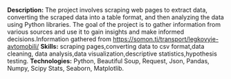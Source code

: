 __Description:__ The project involves scraping web pages to extract data, converting the scraped data into a table format, and then analyzing the data using Python libraries. The goal of the project is to gather information from various sources and use it to gain insights and make informed decisions.Information gathered from https://somon.tj/transport/legkovyie-avtomobili/
__Skills:__ scraping pages,converting data to csv format,data cleaning, data analysis,data visualization,descriptive statistics,hypothesis testing.
__Technologies:__ Python, Beautiful Soup, Request, Json, Pandas, Numpy, Scipy Stats, Seaborn, Matplotlib.
